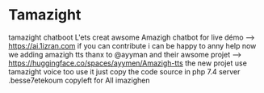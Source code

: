 # Tamazight
tamazight chatboot
L'ets creat awsome Amazigh chatbot
for live démo --> https://ai.1izran.com
if you can contribute i can be happy to anny help
now we adding amazigh tts thanx to @ayyman and their awsome projet --> https://huggingface.co/spaces/ayymen/Amazigh-tts
the new projet use tamazight voice  too use it just copy the code source in php 7.4  server .besse7etekoum
copyleft for All imazighen

